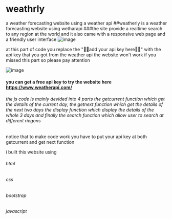 # weathrly
a weather forecasting website using a weather api 
##weatherly is a weather forecasting website using wetharapi
###the site provide a realtime search to any region at the world and it also came with a responsive web page and a friendly user interface
![image](https://user-images.githubusercontent.com/103288130/196002076-dbf986f6-ef0b-4a04-821f-307439f3a566.png)


at this part of code you replace the "🔴🔴add your api key here🔴🔴" with the api key that you got from the weather api the website won't work if you missed this part so please pay attention 

![image](https://user-images.githubusercontent.com/103288130/196002032-832958b8-817d-4861-84a2-74f3fcd7f918.png)

#### you can get a free api key to try the website here https://www.weatherapi.com/

###### the js code is mainly devided into 4 parts the getcurrent function which get the details of the current day, the getnext function which get the details of the next two days the display function which display the details of the whole 3 days and finally the search function which allow user to search at different riegons
notice that to make code work you have to put your api key at both getcurrent and get next function

i built this website using 
###### html
###### css
###### bootstrap
###### javascript
